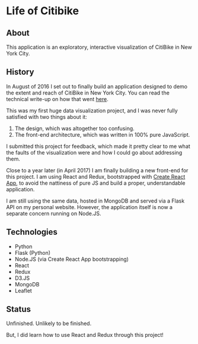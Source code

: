 # Life of Citibike

## About

This application is an exploratory, interactive visualization of CitiBike in New York City.

## History

In August of 2016 I set out to finally build an application designed to demo the extent and reach of CitiBike in New York City. You can read the technical write-up on how that went [here](http://www.residentmar.io/2016/08/27/day-in-the-life-of-citibike.html).

This was my first huge data visualization project, and I was never fully satisfied with two things about it:
1. The design, which was altogether too confusing.
2. The front-end architecture, which was written in 100% pure JavaScript.

I submitted this project for feedback, which made it pretty clear to me what the faults of the visualization were and how I could go about addressing them.

Close to a year later (in April 2017) I am finally building a new front-end for this project. I am using React and Redux, bootstrapped with [Create React App](https://github.com/facebookincubator/create-react-app), to avoid the nattiness of pure JS and build a proper, understandable application.

I am still using the same data, hosted in MongoDB and served via a Flask API on my personal website. However, the application itself is now a separate concern running on Node.JS.

## Technologies
* Python
* Flask (Python)
* Node.JS (via Create React App bootstrapping)
* React
* Redux
* D3.JS
* MongoDB
* Leaflet

## Status

Unfinished. Unlikely to be finished.

But, I did learn how to use React and Redux through this project!